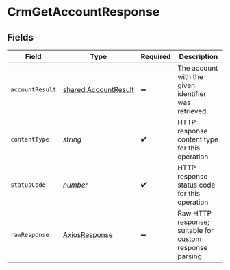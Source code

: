 # CrmGetAccountResponse


## Fields

| Field                                                               | Type                                                                | Required                                                            | Description                                                         |
| ------------------------------------------------------------------- | ------------------------------------------------------------------- | ------------------------------------------------------------------- | ------------------------------------------------------------------- |
| `accountResult`                                                     | [shared.AccountResult](../../../sdk/models/shared/accountresult.md) | :heavy_minus_sign:                                                  | The account with the given identifier was retrieved.                |
| `contentType`                                                       | *string*                                                            | :heavy_check_mark:                                                  | HTTP response content type for this operation                       |
| `statusCode`                                                        | *number*                                                            | :heavy_check_mark:                                                  | HTTP response status code for this operation                        |
| `rawResponse`                                                       | [AxiosResponse](https://axios-http.com/docs/res_schema)             | :heavy_minus_sign:                                                  | Raw HTTP response; suitable for custom response parsing             |